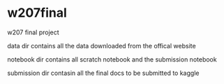 # w207final
w207 final project

data dir contains all the data downloaded from the offical website

notebook dir contains all scratch notebook and the submission notebook

submission dir contasin all the final docs to be submitted to kaggle
